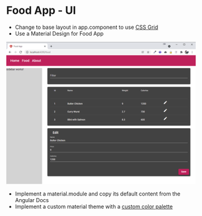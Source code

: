 # Food App - UI

- Change to base layout in app.component to use [CSS Grid](https://css-tricks.com/snippets/css/complete-guide-grid/)
- Use a Material Design for Food App

![material](_images/material.png)

- Implement a material.module and copy its default content from the Angular Docs
- Implement a custom material theme with a [custom color palette](https://material.io/resources/color/#!/?view.left=0&view.right=0)